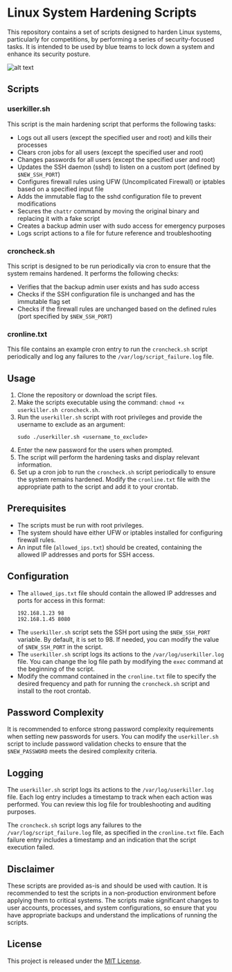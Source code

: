 # Linux System Hardening Scripts

This repository contains a set of scripts designed to harden Linux systems, particularly for competitions, by performing a series of security-focused tasks. It is intended to be used by blue teams to lock down a system and enhance its security posture.

![alt text](https://img1.wsimg.com/isteam/ip/588326ca-4aed-489f-bea9-7ee314e84591/a-captivating-3d-render-illustration-of-a-fort.jpg/)

## Scripts

### userkiller.sh

This script is the main hardening script that performs the following tasks:
- Logs out all users (except the specified user and root) and kills their processes
- Clears cron jobs for all users (except the specified user and root)
- Changes passwords for all users (except the specified user and root)
- Updates the SSH daemon (sshd) to listen on a custom port (defined by `$NEW_SSH_PORT`)
- Configures firewall rules using UFW (Uncomplicated Firewall) or iptables based on a specified input file
- Adds the immutable flag to the sshd configuration file to prevent modifications
- Secures the `chattr` command by moving the original binary and replacing it with a fake script
- Creates a backup admin user with sudo access for emergency purposes
- Logs script actions to a file for future reference and troubleshooting

### croncheck.sh

This script is designed to be run periodically via cron to ensure that the system remains hardened. It performs the following checks:
- Verifies that the backup admin user exists and has sudo access
- Checks if the SSH configuration file is unchanged and has the immutable flag set
- Checks if the firewall rules are unchanged based on the defined rules (port specified by `$NEW_SSH_PORT`)

### cronline.txt

This file contains an example cron entry to run the `croncheck.sh` script periodically and log any failures to the `/var/log/script_failure.log` file.

## Usage

1. Clone the repository or download the script files.
2. Make the scripts executable using the command: `chmod +x userkiller.sh croncheck.sh`.
3. Run the `userkiller.sh` script with root privileges and provide the username to exclude as an argument:
   ```
   sudo ./userkiller.sh <username_to_exclude>
   ```
4. Enter the new password for the users when prompted.
5. The script will perform the hardening tasks and display relevant information.
6. Set up a cron job to run the `croncheck.sh` script periodically to ensure the system remains hardened. Modify the `cronline.txt` file with the appropriate path to the script and add it to your crontab.

## Prerequisites

- The scripts must be run with root privileges.
- The system should have either UFW or iptables installed for configuring firewall rules.
- An input file (`allowed_ips.txt`) should be created, containing the allowed IP addresses and ports for SSH access.

## Configuration

- The `allowed_ips.txt` file should contain the allowed IP addresses and ports for access in this format:
   ```
   192.168.1.23 98
   192.168.1.45 8080
   ```
- The `userkiller.sh` script sets the SSH port using the `$NEW_SSH_PORT` variable. By default, it is set to 98. If needed, you can modify the value of `$NEW_SSH_PORT` in the script.
- The `userkiller.sh` script logs its actions to the `/var/log/userkiller.log` file. You can change the log file path by modifying the `exec` command at the beginning of the script.
- Modify the command contained in the `cronline.txt` file to specify the desired frequency and path for running the `croncheck.sh` script and install to the root crontab.

## Password Complexity

It is recommended to enforce strong password complexity requirements when setting new passwords for users. You can modify the `userkiller.sh` script to include password validation checks to ensure that the `$NEW_PASSWORD` meets the desired complexity criteria.

## Logging

The `userkiller.sh` script logs its actions to the `/var/log/userkiller.log` file. Each log entry includes a timestamp to track when each action was performed. You can review this log file for troubleshooting and auditing purposes.

The `croncheck.sh` script logs any failures to the `/var/log/script_failure.log` file, as specified in the `cronline.txt` file. Each failure entry includes a timestamp and an indication that the script execution failed.

## Disclaimer

These scripts are provided as-is and should be used with caution. It is recommended to test the scripts in a non-production environment before applying them to critical systems. The scripts make significant changes to user accounts, processes, and system configurations, so ensure that you have appropriate backups and understand the implications of running the scripts.

## License

This project is released under the [MIT License](https://opensource.org/licenses/MIT).